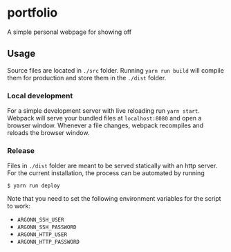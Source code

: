 # portfolio

A simple personal webpage for showing off

## Usage

Source files are located in `./src` folder. Running `yarn run build` will compile them for production and store them in the `./dist` folder.

### Local development

For a simple development server with live reloading run `yarn start`. Webpack will serve your bundled files at `localhost:8080` and open a browser window. Whenever a file changes, webpack recompiles and reloads the browser window.

### Release

Files in `./dist` folder are meant to be served statically with an http server. For the current installation, the process can be automated by running

```
$ yarn run deploy
```

Note that you need to set the following environment variables for the script to work:

* `ARGONN_SSH_USER`
* `ARGONN_SSH_PASSWORD`
* `ARGONN_HTTP_USER`
* `ARGONN_HTTP_PASSWORD`
